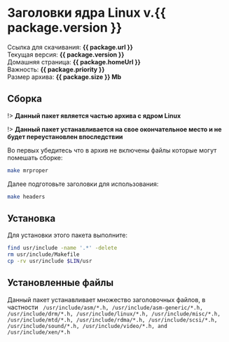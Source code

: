 # Заголовки ядра Linux v.{{ package.version }}
Ссылка для скачивания: <a :href="package.url"><b>{{ package.url }}</b></a>
<br />
Текущая версия: <b>{{ package.version }}</b>
<br />
Домашняя страница: <a :href="package.homeUrl"><b>{{ package.homeUrl }}</b></a>
<br />
Важность: <b>{{ package.priority }}</b>
<br />
Размер архива: <b>{{ package.size }} Mb</b>

<script>
		new Vue({
		el: '#main',
		data: { package: {} },
		mounted: function () {
				this.getPackage('linux');
		},
		methods: {
			getPackage: function(name) {
					getPackage(name)
					.then(response => this.package = response);
			}
		}
  })
</script>

## Сборка

!> **Данный пакет является частью архива с ядром Linux**

!> **Данный пакет устанавливается на свое окончательное место и не будет переустановлен впоследствии**
 
 Во первых убедитесь что в архив не включены файлы которые могут помешать сборке:
 
```bash
make mrproper
```
 
Далее подготовьте заголовки для использования:

```bash
make headers
```

## Установка

Для установки этого пакета выполните:

```bash
find usr/include -name '.*' -delete
rm usr/include/Makefile
cp -rv usr/include $LIN/usr
```

## Установленные файлы

Данный пакет устанавливает множество заголовочных файлов, в частности ` /usr/include/asm/*.h, /usr/include/asm-generic/*.h, /usr/include/drm/*.h, /usr/include/linux/*.h, /usr/include/misc/*.h, /usr/include/mtd/*.h, /usr/include/rdma/*.h, /usr/include/scsi/*.h, /usr/include/sound/*.h, /usr/include/video/*.h, and /usr/include/xen/*.h`

